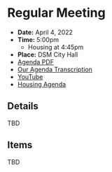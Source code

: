 # Regular Meeting

- **Date:** April 4, 2022
- **Time:** 5:00pm
    - Housing at 4:45pm
- **Place:** DSM City Hall
- [Agenda PDF](https://councildocs.dsm.city/agendas/ag20220404.pdf?pdf=Agenda&t=1648766928758)
- [Our Agenda Transcription](#/view/agenda~2022~transcription~04-04_RM)
- [YouTube](https://youtu.be/Qn3kUvXyjZM)
- [Housing Agenda](https://councildocs.dsm.city/agendas/mg20220404.pdf?pdf=Housing%20Agendas&t=1648766928758)

## Details

TBD

## Items

TBD
